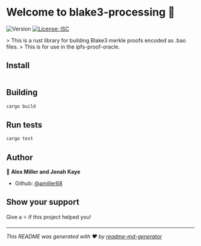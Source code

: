 <h1>Welcome to blake3-processing 👋</h1>
<p>
  <img alt="Version" src="https://img.shields.io/badge/version-(0.0.1)-blue.svg?cacheSeconds=2592000" />
  <a href="#" target="_blank">
    <img alt="License: ISC" src="https://img.shields.io/badge/License-ISC-yellow.svg" />
  </a>
</p>
> This is a rust library for building Blake3 merkle proofs encoded as .bao files.
> This is for use in the ipfs-proof-oracle.

## Install

```sh

```

## Building

```sh
cargo build 
```

## Run tests

```sh
cargo test
```

## Author

👤 **Alex Miller and Jonah Kaye**

* Github: [@amiller68](https://github.com/amiller68)

## Show your support

Give a ⭐️ if this project helped you!

***
_This README was generated with ❤️ by [readme-md-generator](https://github.com/kefranabg/readme-md-generator)_